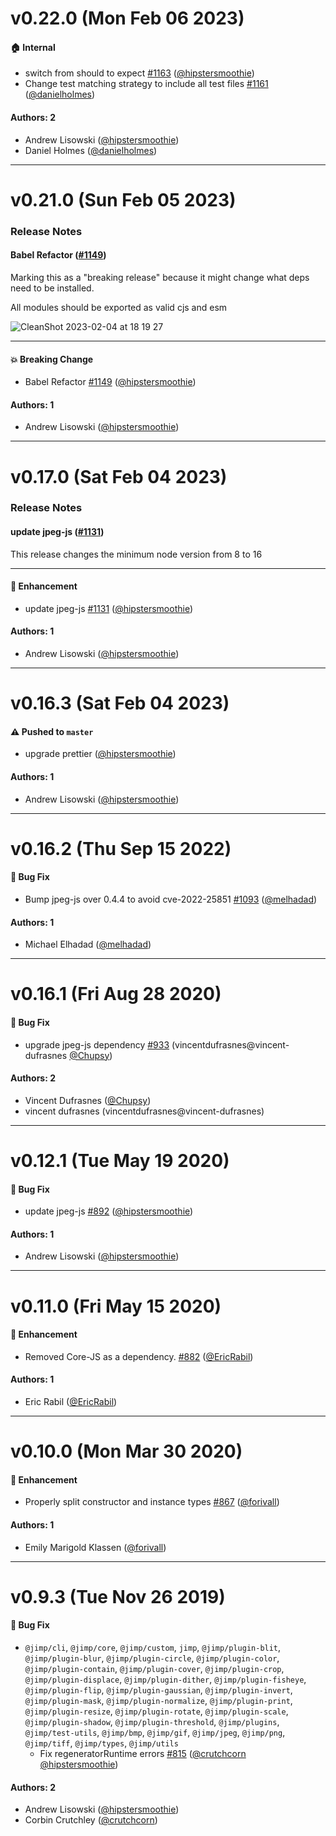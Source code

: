 # v0.22.0 (Mon Feb 06 2023)

#### 🏠 Internal

- switch from should to expect [#1163](https://github.com/jimp-dev/jimp/pull/1163) ([@hipstersmoothie](https://github.com/hipstersmoothie))
- Change test matching strategy to include all test files [#1161](https://github.com/jimp-dev/jimp/pull/1161) ([@danielholmes](https://github.com/danielholmes))

#### Authors: 2

- Andrew Lisowski ([@hipstersmoothie](https://github.com/hipstersmoothie))
- Daniel Holmes ([@danielholmes](https://github.com/danielholmes))

---

# v0.21.0 (Sun Feb 05 2023)

### Release Notes

#### Babel Refactor ([#1149](https://github.com/jimp-dev/jimp/pull/1149))

Marking this as a "breaking release" because it might change what deps need to be installed. 

All modules should be exported as valid cjs and esm

![CleanShot 2023-02-04 at 18 19 27](https://user-images.githubusercontent.com/1192452/216798157-664cc430-7846-432d-84cf-26e8d8ba9e10.png)

---

#### 💥 Breaking Change

- Babel Refactor [#1149](https://github.com/jimp-dev/jimp/pull/1149) ([@hipstersmoothie](https://github.com/hipstersmoothie))

#### Authors: 1

- Andrew Lisowski ([@hipstersmoothie](https://github.com/hipstersmoothie))

---

# v0.17.0 (Sat Feb 04 2023)

### Release Notes

#### update jpeg-js ([#1131](https://github.com/jimp-dev/jimp/pull/1131))

This release changes the minimum node version from 8 to 16

---

#### 🚀 Enhancement

- update jpeg-js [#1131](https://github.com/jimp-dev/jimp/pull/1131) ([@hipstersmoothie](https://github.com/hipstersmoothie))

#### Authors: 1

- Andrew Lisowski ([@hipstersmoothie](https://github.com/hipstersmoothie))

---

# v0.16.3 (Sat Feb 04 2023)

#### ⚠️ Pushed to `master`

- upgrade prettier ([@hipstersmoothie](https://github.com/hipstersmoothie))

#### Authors: 1

- Andrew Lisowski ([@hipstersmoothie](https://github.com/hipstersmoothie))

---

# v0.16.2 (Thu Sep 15 2022)

#### 🐛 Bug Fix

- Bump jpeg-js over 0.4.4 to avoid cve-2022-25851 [#1093](https://github.com/oliver-moran/jimp/pull/1093) ([@melhadad](https://github.com/melhadad))

#### Authors: 1

- Michael Elhadad ([@melhadad](https://github.com/melhadad))

---

# v0.16.1 (Fri Aug 28 2020)

#### 🐛 Bug Fix

- upgrade jpeg-js dependency [#933](https://github.com/oliver-moran/jimp/pull/933) (vincentdufrasnes@vincent-dufrasnes [@Chupsy](https://github.com/Chupsy))

#### Authors: 2

- Vincent Dufrasnes ([@Chupsy](https://github.com/Chupsy))
- vincent dufrasnes (vincentdufrasnes@vincent-dufrasnes)

---

# v0.12.1 (Tue May 19 2020)

#### 🐛 Bug Fix

- update jpeg-js [#892](https://github.com/oliver-moran/jimp/pull/892) ([@hipstersmoothie](https://github.com/hipstersmoothie))

#### Authors: 1

- Andrew Lisowski ([@hipstersmoothie](https://github.com/hipstersmoothie))

---

# v0.11.0 (Fri May 15 2020)

#### 🚀 Enhancement

- Removed Core-JS as a dependency. [#882](https://github.com/oliver-moran/jimp/pull/882) ([@EricRabil](https://github.com/EricRabil))

#### Authors: 1

- Eric Rabil ([@EricRabil](https://github.com/EricRabil))

---

# v0.10.0 (Mon Mar 30 2020)

#### 🚀 Enhancement

- Properly split constructor and instance types [#867](https://github.com/oliver-moran/jimp/pull/867) ([@forivall](https://github.com/forivall))

#### Authors: 1

- Emily Marigold Klassen ([@forivall](https://github.com/forivall))

---

# v0.9.3 (Tue Nov 26 2019)

#### 🐛 Bug Fix

- `@jimp/cli`, `@jimp/core`, `@jimp/custom`, `jimp`, `@jimp/plugin-blit`, `@jimp/plugin-blur`, `@jimp/plugin-circle`, `@jimp/plugin-color`, `@jimp/plugin-contain`, `@jimp/plugin-cover`, `@jimp/plugin-crop`, `@jimp/plugin-displace`, `@jimp/plugin-dither`, `@jimp/plugin-fisheye`, `@jimp/plugin-flip`, `@jimp/plugin-gaussian`, `@jimp/plugin-invert`, `@jimp/plugin-mask`, `@jimp/plugin-normalize`, `@jimp/plugin-print`, `@jimp/plugin-resize`, `@jimp/plugin-rotate`, `@jimp/plugin-scale`, `@jimp/plugin-shadow`, `@jimp/plugin-threshold`, `@jimp/plugins`, `@jimp/test-utils`, `@jimp/bmp`, `@jimp/gif`, `@jimp/jpeg`, `@jimp/png`, `@jimp/tiff`, `@jimp/types`, `@jimp/utils`
  - Fix regeneratorRuntime errors [#815](https://github.com/oliver-moran/jimp/pull/815) ([@crutchcorn](https://github.com/crutchcorn) [@hipstersmoothie](https://github.com/hipstersmoothie))

#### Authors: 2

- Andrew Lisowski ([@hipstersmoothie](https://github.com/hipstersmoothie))
- Corbin Crutchley ([@crutchcorn](https://github.com/crutchcorn))
